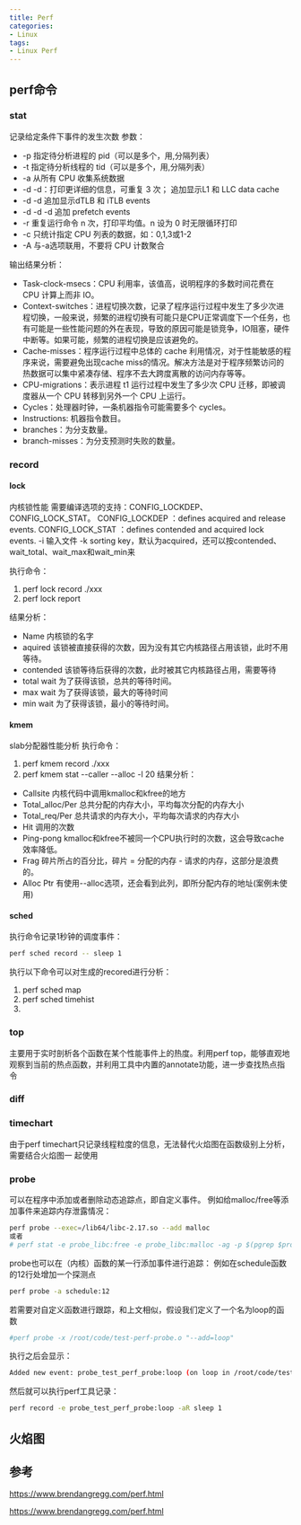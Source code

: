 ```yaml
---
title: Perf
categories: 
- Linux
tags:
- Linux Perf
---
```

## perf命令
### stat
记录给定条件下事件的发生次数
参数：
- -p    指定待分析进程的 pid（可以是多个，用,分隔列表）
- -t     指定待分析线程的 tid（可以是多个，用,分隔列表）
- -a    从所有 CPU 收集系统数据
- -d    -d：打印更详细的信息，可重复 3 次；
追加显示L1 和 LLC data cache
- -d -d 追加显示dTLB 和 iTLB events
- -d -d -d    追加 prefetch events
- -r     重复运行命令 n 次，打印平均值。n 设为 0 时无限循环打印
- -c    只统计指定 CPU 列表的数据，如：0,1,3或1-2
- -A   与-a选项联用，不要将 CPU 计数聚合

输出结果分析：
- Task-clock-msecs：CPU 利用率，该值高，说明程序的多数时间花费在 CPU 计算上而非 IO。
- Context-switches：进程切换次数，记录了程序运行过程中发生了多少次进程切换，一般来说，频繁的进程切换有可能只是CPU正常调度下一个任务，也有可能是一些性能问题的外在表现，导致的原因可能是锁竞争，IO阻塞，硬件中断等。如果可能，频繁的进程切换是应该避免的。
- Cache-misses：程序运行过程中总体的 cache 利用情况，对于性能敏感的程序来说，需要避免出现cache miss的情况。解决方法是对于程序频繁访问的热数据可以集中紧凑存储、程序不去大跨度离散的访问内存等等。
- CPU-migrations：表示进程 t1 运行过程中发生了多少次 CPU 迁移，即被调度器从一个 CPU 转移到另外一个 CPU 上运行。
- Cycles：处理器时钟，一条机器指令可能需要多个 cycles。
- Instructions: 机器指令数目。
- branches：为分支数量。
- branch-misses：为分支预测时失败的数量。

### record
#### lock
内核锁性能
需要编译选项的支持：CONFIG_LOCKDEP、CONFIG_LOCK_STAT。
CONFIG_LOCKDEP ：defines acquired and release events.
CONFIG_LOCK_STAT ：defines contended and acquired lock events.
-i     输入文件
-k    sorting key，默认为acquired，还可以按contended、wait_total、wait_max和wait_min来

执行命令：
1. perf lock record ./xxx
2. perf lock report

结果分析：
- Name      内核锁的名字
- aquired    该锁被直接获得的次数，因为没有其它内核路径占用该锁，此时不用等待。
- contended       该锁等待后获得的次数，此时被其它内核路径占用，需要等待
- total wait 为了获得该锁，总共的等待时间。
- max wait 为了获得该锁，最大的等待时间
- min wait  为了获得该锁，最小的等待时间。

#### kmem
slab分配器性能分析
执行命令：
1. perf kmem record ./xxx
2. perf kmem stat --caller --alloc -l 20
结果分析：
- Callsite    内核代码中调用kmalloc和kfree的地方
- Total_alloc/Per       总共分配的内存大小，平均每次分配的内存大小
- Total_req/Per  总共请求的内存大小，平均每次请求的内存大小
- Hit   调用的次数
- Ping-pong      kmalloc和kfree不被同一个CPU执行时的次数，这会导致cache效率降低。
- Frag 碎片所占的百分比，碎片 = 分配的内存 - 请求的内存，这部分是浪费的。
- Alloc Ptr 有使用--alloc选项，还会看到此列，即所分配内存的地址(案例未使用)

#### sched
执行命令记录1秒钟的调度事件：
```bash
perf sched record -- sleep 1
```
执行以下命令可以对生成的recored进行分析：
1. perf sched map
2. perf sched timehist
3. 
### top
主要用于实时剖析各个函数在某个性能事件上的热度。利用perf top，能够直观地观察到当前的热点函数，并利用工具中内置的annotate功能，进一步查找热点指令

### diff

### timechart

由于perf timechart只记录线程粒度的信息，无法替代火焰图在函数级别上分析，需要结合火焰图一
起使用

### probe
可以在程序中添加或者删除动态追踪点，即自定义事件。
例如给malloc/free等添加事件来追踪内存泄露情况：
```bash
perf probe --exec=/lib64/libc-2.17.so --add malloc
或者
# perf stat -e probe_libc:free -e probe_libc:malloc -ag -p $(pgrep $process_name$) sleep 4
```

probe也可以在（内核）函数的某一行添加事件进行追踪：
例如在schedule函数的12行处增加一个探测点
```bash
perf probe -a schedule:12
```

若需要对自定义函数进行跟踪，和上文相似，假设我们定义了一个名为loop的函数
```bash
#perf probe -x /root/code/test-perf-probe.o "--add=loop"
```
执行之后会显示：
```bash
Added new event: probe_test_perf_probe:loop (on loop in /root/code/test_perf_probe.o)
```
然后就可以执行perf工具记录：
```bash
perf record -e probe_test_perf_probe:loop -aR sleep 1
```

## 火焰图

## 参考

https://www.brendangregg.com/perf.html

https://www.brendangregg.com/perf.html
